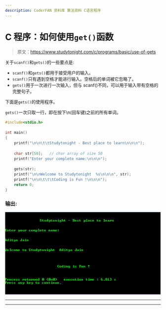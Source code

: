 ```yaml
---
description: CoderFAN 资料库 算法资料 C语言程序
---
```


# C 程序：如何使用`get()`函数

> 原文：<https://www.studytonight.com/c/programs/basic/use-of-gets>

关于`scanf()`和`gets()`的一些要点是:

*   `scanf()`和`gets()`都用于接受用户的输入。
*   `scanf()`只有遇到空格才能进行输入。空格后的单词被它忽略了。
*   `gets()`用于一次进行一次输入，但与 scanf()不同，可以用于输入带有空格的完整句子。

下面是`gets()`的使用程序。

`gets()`一次只取一行，即在按下\n(回车键)之前的所有单词。

```cpp
#include<stdio.h>

int main()
{
    printf("\n\n\t\tStudytonight - Best place to learn\n\n\n");

    char str[50];   // char array of size 50
    printf("Enter your complete name:\n\n\n");

    gets(str);
    printf("\n\nWelcome to Studytonight  %s\n\n\n", str);
    printf("\n\n\t\t\tCoding is Fun !\n\n\n");
    return 0;
}
```

### 输出:

![Use of Gets() Program in C language](img/c46f6de6b227e6775c6bd34461348e82.png)

* * *

* * *
